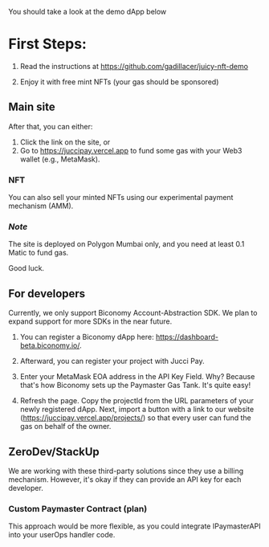 You should take a look at the demo dApp below

# First Steps:

1. Read the instructions at https://github.com/gadillacer/juicy-nft-demo

2. Enjoy it with free mint NFTs (your gas should be sponsored)

## Main site
After that, you can either:

1. Click the link on the site, or
2. Go to https://juccipay.vercel.app to fund some gas with your Web3 wallet (e.g., MetaMask).

### NFT
You can also sell your minted NFTs using our experimental payment mechanism (AMM).

### *Note*
The site is deployed on Polygon Mumbai only, and you need at least 0.1 Matic to fund gas.

Good luck.

## For developers
Currently, we only support Biconomy Account-Abstraction SDK. We plan to expand support for more SDKs in the near future.

1. You can register a Biconomy dApp here: https://dashboard-beta.biconomy.io/.
2. Afterward, you can register your project with Jucci Pay. 

3. Enter your MetaMask EOA address in the API Key Field. Why? Because that's how Biconomy sets up the Paymaster Gas Tank. It's quite easy!

4. Refresh the page. Copy the projectId from the URL parameters of your newly registered dApp. Next, import a button with a link to our website (https://juccipay.vercel.app/projects/<projectId>) so that every user can fund the gas on behalf of the owner.

## ZeroDev/StackUp
We are working with these third-party solutions since they use a billing mechanism. However, it's okay if they can provide an API key for each developer.

### Custom Paymaster Contract (plan)
This approach would be more flexible, as you could integrate IPaymasterAPI into your userOps handler code.